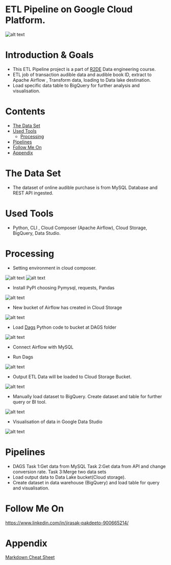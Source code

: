 
# ETL Pipeline on Google Cloud Platform. 

![alt text](https://github.com/Jira-saki/ETL-Pipeline-GCP/blob/main/image/GCP_ETL.png)

# Introduction & Goals
- This ETL Pipeline project is a part of [R2DE](https://school.datath.com/courses/road-to-data-engineer-2/dashboard) Data engineering course.
- ETL job of transaction audible data and audible book ID, extract to Apache Airflow , Transform data, loading to Data lake destination.
- Load specific data table to BigQuery for further analysis and visualisation. 


# Contents

- [The Data Set](#the-data-set)
- [Used Tools](#used-tools)
  - [Processing](#processing)
- [Pipelines](#pipelines)
- [Follow Me On](#follow-me-on)
- [Appendix](#appendix)


# The Data Set
- The dataset of online audible purchase is from MySQL Database and REST API ingested. 


# Used Tools
- Python, CLI , Cloud Composer (Apache Airflow), Cloud Storage, BigQuery, Data Studio.



# Processing

- Setting environment in cloud composer.

![alt text](https://github.com/Jira-saki/ETL-Pipeline-GCP/blob/main/image/set-env-01.png)
![alt text](https://github.com/Jira-saki/ETL-Pipeline-GCP/blob/main/image/set-env-02.png)






- Install PyPI choosing Pymysql, requests, Pandas


![alt text](https://github.com/Jira-saki/ETL-Pipeline-GCP/blob/main/image/install_PyPI.png)


- New bucket of Airflow has created in Cloud Storage

![alt text](https://github.com/Jira-saki/ETL-Pipeline-GCP/blob/main/image/bucket-from-airflow.png) 



- Load [Dags](https://github.com/Jira-saki/ETL-Pipeline-GCP/blob/main/dag_code) Python code to bucket at DAGS folder 

![alt text](https://github.com/Jira-saki/ETL-Pipeline-GCP/blob/main/image/load-dags-to-gcs.png)




- Connect Airflow with MySQL

- Run Dags

![alt text](https://github.com/Jira-saki/ETL-Pipeline-GCP/blob/main/image/final_dags.png)



- Output ETL Data will be loaded to Cloud Storage Bucket. 


![alt text](https://github.com/Jira-saki/ETL-Pipeline-GCP/blob/main/image/output-bucket.png)



- Manually load dataset to BigQuery. Create dataset and table for further query or BI tool. 


![alt text](https://github.com/Jira-saki/ETL-Pipeline-GCP/blob/main/image/load-table-from-bucket.png)


- Visualisation of data in Google Data Studio 


![alt text](https://github.com/Jira-saki/ETL-Pipeline-GCP/blob/main/image/dashboard.png)


# Pipelines
- DAGS
  Task 1:Get data from MySQL
  Task 2:Get data from API and change conversion rate.
  Task 3:Merge two data sets
- Load output data to Data Lake bucket(Cloud storage).
- Create dataset in data warehouse (BigQuery) and load table for query and visualisation.




# Follow Me On
https://www.linkedin.com/in/jirasak-pakdeeto-900665214/

# Appendix

[Markdown Cheat Sheet](https://github.com/adam-p/markdown-here/wiki/Markdown-Cheatsheet)

